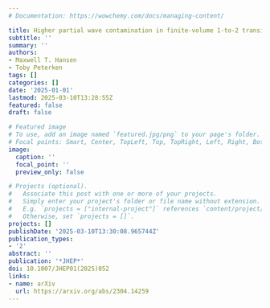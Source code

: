 ```yaml
---
# Documentation: https://wowchemy.com/docs/managing-content/

title: Higher partial wave contamination in finite-volume 1-to-2 transitions
subtitle: ''
summary: ''
authors:
- Maxwell T. Hansen
- Toby Peterken
tags: []
categories: []
date: '2025-01-01'
lastmod: 2025-03-10T13:28:55Z
featured: false
draft: false

# Featured image
# To use, add an image named `featured.jpg/png` to your page's folder.
# Focal points: Smart, Center, TopLeft, Top, TopRight, Left, Right, BottomLeft, Bottom, BottomRight.
image:
  caption: ''
  focal_point: ''
  preview_only: false

# Projects (optional).
#   Associate this post with one or more of your projects.
#   Simply enter your project's folder or file name without extension.
#   E.g. `projects = ["internal-project"]` references `content/project/deep-learning/index.md`.
#   Otherwise, set `projects = []`.
projects: []
publishDate: '2025-03-10T13:30:08.965744Z'
publication_types:
- '2'
abstract: ''
publication: '*JHEP*'
doi: 10.1007/JHEP01(2025)052
links:
- name: arXiv
  url: https://arxiv.org/abs/2304.14259
---
```

